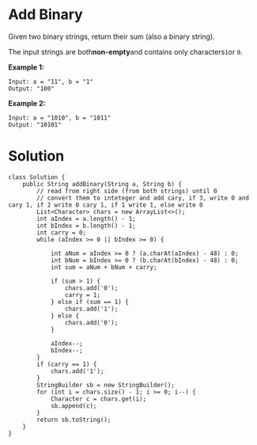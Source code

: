 # Add Binary

Given two binary strings, return their sum \(also a binary string\).

The input strings are both**non-empty**and contains only characters`1`or `0`.

**Example 1:**

```
Input: a = "11", b = "1"
Output: "100"
```

**Example 2:**

```
Input: a = "1010", b = "1011"
Output: "10101"
```

# Solution

```
class Solution {
    public String addBinary(String a, String b) {
        // read from right side (from both strings) until 0
        // convert them to inteteger and add cary, if 3, write 0 and cary 1, if 2 write 0 cary 1, if 1 write 1, else write 0
        List<Character> chars = new ArrayList<>();
        int aIndex = a.length() - 1;
        int bIndex = b.length() - 1;
        int carry = 0;
        while (aIndex >= 0 || bIndex >= 0) {
            
            int aNum = aIndex >= 0 ? (a.charAt(aIndex) - 48) : 0;
            int bNum = bIndex >= 0 ? (b.charAt(bIndex) - 48) : 0;
            int sum = aNum + bNum + carry;
            
            if (sum > 1) {
                chars.add('0');
                carry = 1;
            } else if (sum == 1) {
                chars.add('1');
            } else {
                chars.add('0');
            }
            
            aIndex--;
            bIndex--;
        }
        if (carry == 1) {
            chars.add('1');
        }
        StringBuilder sb = new StringBuilder();
        for (int i = chars.size() - 1; i >= 0; i--) {
            Character c = chars.get(i);
            sb.append(c);
        }
        return sb.toString();
    }
}
```



